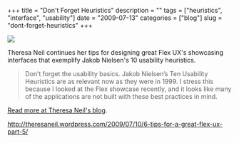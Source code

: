 +++
title = "Don't Forget Heuristics"
description = ""
tags = ["heuristics", "interface", "usability"]
date = "2009-07-13"
categories = ["blog"]
slug = "dont-forget-heuristics"
+++



  <div class="notebook-screenshot"><a href="http://theresaneil.wordpress.com/2009/07/10/6-tips-for-a-great-flex-ux-part-5/"><img src="/media/bluga/wt4a5b394c9282a.jpg"/></a></div><p>Theresa Neil continues her tips for designing great Flex UX's showcasing interfaces that exemplify Jakob Nielsen's 10 usability heuristics.</p>
<blockquote><p>Don’t forget the usability basics. Jakob Nielsen’s Ten Usability Heuristics are as relevant now as they were in 1999. I stress this because I looked at the Flex showcase recently, and it looks like many of the applications are not built with these best practices in mind.</p></blockquote>
<p><a href="http://theresaneil.wordpress.com/2009/07/10/6-tips-for-a-great-flex-ux-part-5/">Read more at Theresa Neil's blog</a>.</p>
    
  <a href="http://theresaneil.wordpress.com/2009/07/10/6-tips-for-a-great-flex-ux-part-5/">http://theresaneil.wordpress.com/2009/07/10/6-tips-for-a-great-flex-ux-part-5/</a>
